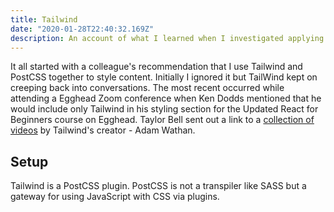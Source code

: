 ```yaml
---
title: Tailwind
date: "2020-01-28T22:40:32.169Z"
description: An account of what I learned when I investigated applying TailWind to this Blog.
---
```


It all started with a colleague's recommendation that I use Tailwind and PostCSS together to style content. Initially I ignored it but TailWind kept on creeping back into conversations. The most recent occurred while attending a Egghead Zoom conference when Ken Dodds mentioned that he would include only Tailwind in his styling section for the Updated React for Beginners course on Egghead. Taylor Bell sent out a link to a [collection of videos](https://egghead.io/playlists/introduction-to-tailwind-and-the-utility-first-workflow-0b697b10) by Tailwind's creator - Adam Wathan.

## Setup

Tailwind is a PostCSS plugin. PostCSS is not a transpiler like SASS but a gateway for using JavaScript with CSS via plugins.
